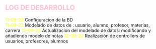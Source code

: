 <span style="color: pink">**LOG DE DESARROLLO**</span>
-
<span style="color: yellow">11-09-22 </span><span>Configuracion de la BD</span><br>
<span style="color: yellow">11-09-22 </span><span>Modelado de datos de : usuario, alumno, profesor, materias, carrera</span>
<span style="color: yellow">12-09-22 </span><span>Actualizacion del modelado de datos: modificando y añadiendo modelo de notas</span>
<span style="color: yellow">12-09-22 </span><span>Realización de controllers de usuarios, profesores, alumnos</span>